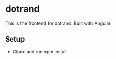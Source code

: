 # dotrand

This is the frontend for dotrand. Built with Angular

## Setup

* Clone and run npm install
